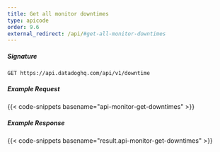```yaml
---
title: Get all monitor downtimes
type: apicode
order: 9.6
external_redirect: /api/#get-all-monitor-downtimes
---
```


##### Signature
`GET https://api.datadoghq.com/api/v1/downtime`
##### Example Request
{{< code-snippets basename="api-monitor-get-downtimes" >}}
##### Example Response
{{< code-snippets basename="result.api-monitor-get-downtimes" >}}